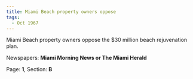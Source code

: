 ```yaml
---  
title: Miami Beach property owners oppose  
tags:  
  - Oct 1967  
---  
```

  
Miami Beach property owners oppose the $30 million beach rejuvenation plan.  
  
Newspapers: **Miami Morning News or The Miami Herald**  
  
Page: **1**, Section: **B** 
